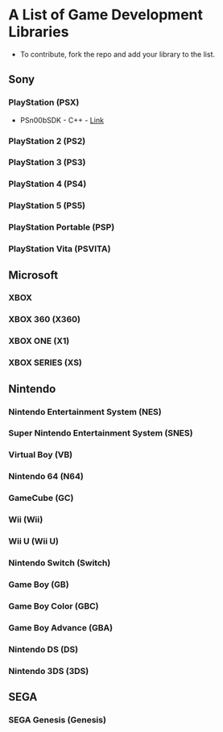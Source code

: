 # A List of Game Development Libraries

- To contribute, fork the repo and add your library to the list.

## Sony

### PlayStation (PSX)
- PSn00bSDK - C++ - [Link](https://github.com/Lameguy64/PSn00bSDK) 

### PlayStation 2 (PS2)

### PlayStation 3 (PS3)

### PlayStation 4 (PS4)

### PlayStation 5 (PS5)

### PlayStation Portable (PSP)

### PlayStation Vita (PSVITA)

## Microsoft

### XBOX

### XBOX 360 (X360)

### XBOX ONE (X1)

### XBOX SERIES (XS)

## Nintendo

### Nintendo Entertainment System (NES)

### Super Nintendo Entertainment System (SNES)

### Virtual Boy (VB)

### Nintendo 64 (N64)

### GameCube (GC)

### Wii (Wii)

### Wii U (Wii U)

### Nintendo Switch (Switch)

### Game Boy (GB)

### Game Boy Color (GBC)

### Game Boy Advance (GBA)

### Nintendo DS (DS)

### Nintendo 3DS (3DS)

## SEGA

### SEGA Genesis (Genesis)
